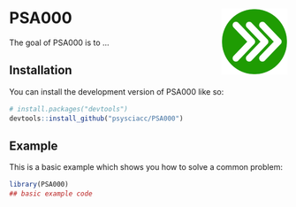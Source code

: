 
<!-- README.md is generated from README.Rmd. Please edit that file -->

# PSA000 <img src="man/figures/logo.png" align="right" height="120" />

<!-- badges: start -->
<!-- badges: end -->

The goal of PSA000 is to …

## Installation

You can install the development version of PSA000 like so:

``` r
# install.packages("devtools")
devtools::install_github("psysciacc/PSA000")
```

## Example

This is a basic example which shows you how to solve a common problem:

``` r
library(PSA000)
## basic example code
```
